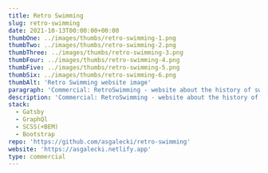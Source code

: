 ```yaml
---
title: Retro Swimming
slug: retro-swimming
date: 2021-10-13T00:00:00+00:00
thumbOne: ../images/thumbs/retro-swimming-1.png
thumbTwo: ../images/thumbs/retro-swimming-2.png
thumbThree: ../images/thumbs/retro-swimming-3.png
thumbFour: ../images/thumbs/retro-swimming-4.png
thumbFive: ../images/thumbs/retro-swimming-5.png
thumbSix: ../images/thumbs/retro-swimming-6.png
thumbAlt: 'Retro Swimming website image'
paragraph: 'Commercial: RetroSwimming - website about the history of swimming. It uses WordPress as a Headless CMS. In progress...'
description: 'Commercial: RetroSwimming - website about the history of swimming. It uses WordPress as a Headless CMS. In progress...'
stack:
  - Gatsby
  - GraphQl
  - SCSS(+BEM)
  - Bootstrap
repo: 'https://github.com/asgalecki/retro-swimming'
website: 'https://asgalecki.netlify.app'
type: commercial
---
```

